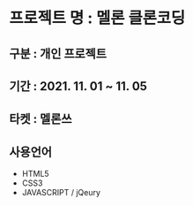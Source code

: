 # 프로젝트 명 : 멜론 클론코딩
## 구분 : 개인 프로젝트
## 기간 : 2021. 11. 01 ~ 11. 05
## 타켓 : 멜론쓰
## 사용언어
- HTML5
- CSS3
- JAVASCRIPT / jQeury

